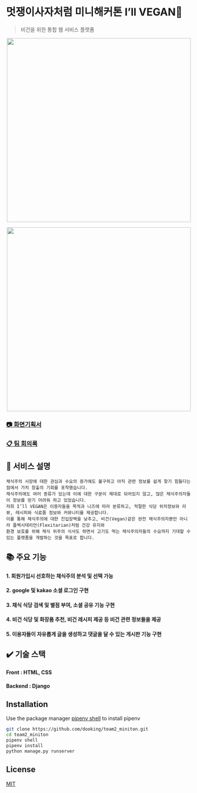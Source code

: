 # 멋쟁이사자처럼 미니해커톤 I’ll VEGAN🥗

> 비건을 위한 통합 웹 서비스 플랫폼

<p align="center"><img src="https://user-images.githubusercontent.com/60457112/99776737-a1661080-2b54-11eb-827e-1062f68f6d75.gif" width="500px"/></p>
<p align="center"><img src="https://user-images.githubusercontent.com/60457112/99776946-f30e9b00-2b54-11eb-8d37-a835562bca88.png" width="500px"/></p>


### [📷 화면기획서](https://docs.google.com/document/d/1mkqI7aCQx13PNN2kWhbGz3nv6JC-981JZwqimzR3byE/edit)
### [📋 팀 회의록](https://docs.google.com/document/d/1GNcKvoggR6rB3anN0DjmuASfJxnLRIMeCaIC2mQmEzk/edit)

## 📖 서비스 설명
```
채식주의 시장에 대한 관심과 수요의 증가에도 불구하고 아직 관련 정보를 쉽게 찾기 힘들다는 점에서 가치 창출의 기회를 포착했습니다. 
채식주의에도 여러 종류가 있는데 이에 대한 구분이 제대로 되어있지 않고, 많은 채식주의자들이 정보를 얻기 어려워 하고 있었습니다.
저희 I’ll VEGAN은 이용자들을 목적과 니즈에 따라 분류하고, 적절한 식당 위치정보와 리뷰, 레시피와 식료품 정보와 커뮤니티를 제공합니다. 
이를 통해 채식주의에 대한 진입장벽을 낮추고, 비건(Vegan)같은 완전 채식주의자뿐만 아니라 플렉시테리언(Flexitarian)처럼 건강 유지와 
환경 보호를 위해 채식 위주의 식사도 하면서 고기도 먹는 채식주의자들의 수요까지 기대할 수 있는 플랫폼을 개발하는 것을 목표로 합니다. 
```

## 📚 주요 기능
#### 1. 회원가입시 선호하는 채식주의 분석 및 선택 가능
#### 2. google 및 kakao 소셜 로그인 구현
#### 3. 채식 식당 검색 및 별점 부여, 소셜 공유 기능 구현
#### 4. 비건 식당 및 화장품 추천, 비건 레시피 제공 등 비건 관련 정보들을 제공
#### 5. 이용자들이 자유롭게 글을 생성하고 댓글을 달 수 있는 게시판 기능 구현

## ✔️ 기술 스택
#### Front : HTML, CSS
#### Backend : Django

## Installation

Use the package manager [pipenv shell](https://pipenv-fork.readthedocs.io/en/latest/install.html) to install pipenv

```bash
git clone https://github.com/dooking/team2_miniton.git
cd team2_miniton
pipenv shell
pipenv install
python manage.py runserver
```

## License
[MIT](https://choosealicense.com/licenses/mit/)
